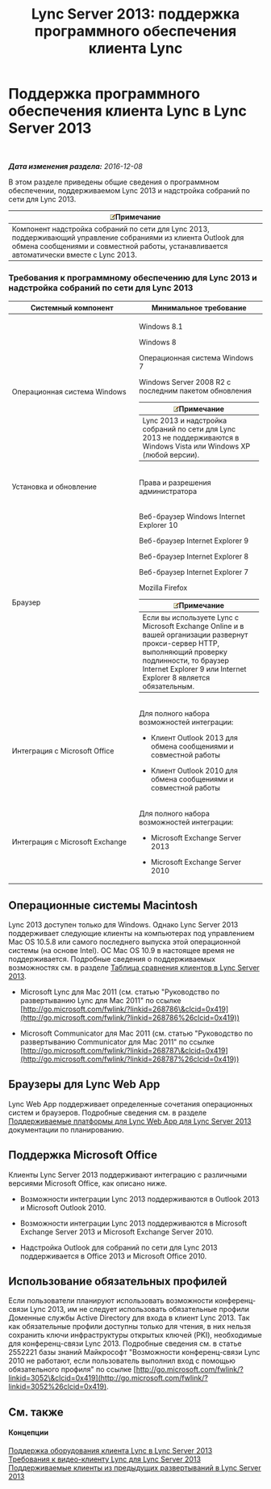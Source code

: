 ﻿---
title: 'Lync Server 2013: поддержка программного обеспечения клиента Lync'
TOCTitle: Поддержка программного обеспечения клиента Lync
ms:assetid: a6851e38-ba9a-4f19-9aa7-d8accf4d62b3
ms:mtpsurl: https://technet.microsoft.com/ru-ru/library/Gg412781(v=OCS.15)
ms:contentKeyID: 49310765
ms.date: 12/10/2016
mtps_version: v=OCS.15
ms.translationtype: HT
---

# Поддержка программного обеспечения клиента Lync в Lync Server 2013

 

_**Дата изменения раздела:** 2016-12-08_

В этом разделе приведены общие сведения о программном обеспечении, поддерживаемом Lync 2013 и надстройка собраний по сети для Lync 2013.

<table>
<thead>
<tr class="header">
<th><img src="images/Gg398412.note(OCS.15).gif" title="note" alt="note" />Примечание</th>
</tr>
</thead>
<tbody>
<tr class="odd">
<td>Компонент надстройка собраний по сети для Lync 2013, поддерживающий управление собраниями из клиента Outlook для обмена сообщениями и совместной работы, устанавливается автоматически вместе с Lync 2013.</td>
</tr>
</tbody>
</table>


### Требования к программному обеспечению для Lync 2013 и надстройка собраний по сети для Lync 2013

<table>
<colgroup>
<col style="width: 50%" />
<col style="width: 50%" />
</colgroup>
<thead>
<tr class="header">
<th>Системный компонент</th>
<th>Минимальное требование</th>
</tr>
</thead>
<tbody>
<tr class="odd">
<td><p>Операционная система Windows</p></td>
<td><p>Windows 8.1</p>
<p>Windows 8</p>
<p>Операционная система Windows 7</p>
<p>Windows Server 2008 R2 с последним пакетом обновления</p>
<div class="alert">
<table>
<thead>
<tr class="header">
<th><img src="images/Gg398412.note(OCS.15).gif" title="note" alt="note" />Примечание</th>
</tr>
</thead>
<tbody>
<tr class="odd">
<td>Lync 2013 и надстройка собраний по сети для Lync 2013 не поддерживаются в Windows Vista или Windows XP (любой версии).</td>
</tr>
</tbody>
</table>

</div></td>
</tr>
<tr class="even">
<td><p>Установка и обновление</p></td>
<td><p>Права и разрешения администратора</p></td>
</tr>
<tr class="odd">
<td><p>Браузер</p></td>
<td><p>Веб-браузер Windows Internet Explorer 10</p>
<p>Веб-браузер Internet Explorer 9</p>
<p>Веб-браузер Internet Explorer 8</p>
<p>Веб-браузер Internet Explorer 7</p>
<p>Mozilla Firefox</p>
<div class="alert">
<table>
<thead>
<tr class="header">
<th><img src="images/Gg398412.note(OCS.15).gif" title="note" alt="note" />Примечание</th>
</tr>
</thead>
<tbody>
<tr class="odd">
<td>Если вы используете Lync с Microsoft Exchange Online и в вашей организации развернут прокси-сервер HTTP, выполняющий проверку подлинности, то браузер Internet Explorer 9 или Internet Explorer 8 является обязательным.</td>
</tr>
</tbody>
</table>

</div></td>
</tr>
<tr class="even">
<td><p>Интеграция с Microsoft Office</p></td>
<td><p>Для полного набора возможностей интеграции:</p>
<ul>
<li><p>Клиент Outlook 2013 для обмена сообщениями и совместной работы</p></li>
<li><p>Клиент Outlook 2010 для обмена сообщениями и совместной работы</p></li>
</ul></td>
</tr>
<tr class="odd">
<td><p>Интеграция с Microsoft Exchange</p></td>
<td><p>Для полного набора возможностей интеграции:</p>
<ul>
<li><p>Microsoft Exchange Server 2013</p></li>
<li><p>Microsoft Exchange Server 2010</p></li>
</ul></td>
</tr>
</tbody>
</table>


## Операционные системы Macintosh

Lync 2013 доступен только для Windows. Однако Lync Server 2013 поддерживает следующие клиенты на компьютерах под управлением Mac OS 10.5.8 или самого последнего выпуска этой операционной системы (на основе Intel). ОС Mac OS 10.9 в настоящее время не поддерживается. Подробные сведения о поддерживаемых возможностях см. в разделе [Таблица сравнения клиентов в Lync Server 2013](lync-server-2013-desktop-client-comparison-tables.md).

  - Microsoft Lync для Mac 2011 (см. статью "Руководство по развертыванию Lync для Mac 2011" по ссылке [http://go.microsoft.com/fwlink/?linkid=268786\&clcid=0x419](http://go.microsoft.com/fwlink/?linkid=268786%26clcid=0x419))

  - Microsoft Communicator для Mac 2011 (см. статью "Руководство по развертыванию Communicator для Mac 2011" по ссылке [http://go.microsoft.com/fwlink/?linkid=268787\&clcid=0x419](http://go.microsoft.com/fwlink/?linkid=268787%26clcid=0x419))

## Браузеры для Lync Web App

Lync Web App поддерживает определенные сочетания операционных систем и браузеров. Подробные сведения см. в разделе [Поддерживаемые платформы для Lync Web App для Lync Server 2013](lync-server-2013-lync-web-app-supported-platforms.md) документации по планированию.

## Поддержка Microsoft Office

Клиенты Lync Server 2013 поддерживают интеграцию с различными версиями Microsoft Office, как описано ниже.

  - Возможности интеграции Lync 2013 поддерживаются в Outlook 2013 и Microsoft Outlook 2010.

  - Возможности интеграции Lync 2013 поддерживаются в Microsoft Exchange Server 2013 и Microsoft Exchange Server 2010.

  - Надстройка Outlook для собраний по сети для Lync 2013 поддерживается в Office 2013 и Microsoft Office 2010.

## Использование обязательных профилей

Если пользователи планируют использовать возможности конференц-связи Lync 2013, им не следует использовать обязательные профили Доменные службы Active Directory для входа в клиент Lync 2013. Так как обязательные профили доступны только для чтения, в них нельзя сохранить ключи инфраструктуры открытых ключей (PKI), необходимые для конференц-связи Lync 2013. Подробные сведения см. в статье 2552221 базы знаний Майкрософт "Возможности конференц-связи Lync 2010 не работают, если пользователь выполнил вход с помощью обязательного профиля" по ссылке [http://go.microsoft.com/fwlink/?linkid=3052\&clcid=0x419](http://go.microsoft.com/fwlink/?linkid=3052%26clcid=0x419).

## См. также

#### Концепции

[Поддержка оборудования клиента Lync в Lync Server 2013](lync-server-2013-lync-client-hardware-support.md)  
[Требования к видео-клиенту Lync для Lync Server 2013](lync-server-2013-lync-client-video-requirements.md)  
[Поддерживаемые клиенты из предыдущих развертываний в Lync Server 2013](lync-server-2013-supported-clients-from-previous-deployments.md)

